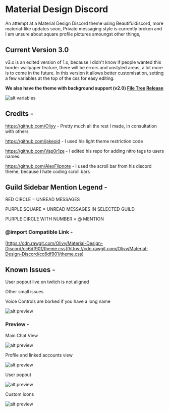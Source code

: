 # Material Design Discord

An attempt at a Material Design Discord theme using Beautifuldiscord, more material-like updates soon, Private messaging style is currently
broken and I am unsure about square profile pictures amoungst other things,

## Current Version 3.0

v3.x is an edited version of 1.x, because I didn't know if people wanted this border wallpaper feature, there will be errors and unstyled areas, a lot more is to come in the future.
In this version it allows better customisation, setting a few variables at the top of the css for easy editing.

**We also have the theme with background support (v2.0) [File Tree](https://github.com/Oliyy/Material-Design-Discord/tree/soyouwantabackground) [Release](https://github.com/Oliyy/Material-Design-Discord/releases/tag/2.0)**

![alt variables](http://i.imgur.com/i1qhIGY.png)


## Credits -

https://github.com/Oliyy - Pretty much all the rest I made, in consultation with others

https://github.com/jakeoid - I used his light theme restriction code

https://github.com/Vap0r1ze - I edited his repo for adding nitro tags to users names.

https://github.com/AlexFlipnote - I used the scroll bar from his discord theme, because I hate coding scroll bars


## Guild Sidebar Mention Legend -

RED CIRCLE = UNREAD MESSAGES

PURPLE SQUARE = UNREAD MESSAGES IN SELECTED GUILD

PURPLE CIRCLE WITH NUMBER = @ MENTION

### @import Compatible Link -
[https://cdn.rawgit.com/Oliyy/Material-Design-Discord/cc6df901/theme.css](https://cdn.rawgit.com/Oliyy/Material-Design-Discord/cc6df901/theme.css)

## Known Issues -

User popout live on twitch is not aligned

Other small issues

Voice Controls are borked if you have a long name

![alt preview](http://i.imgur.com/x1OsSq5.png)


### Preview -

Main Chat View

![alt preview](http://i.imgur.com/rfTVaw1.png)

Profile and linked accounts view

![alt preview](http://i.imgur.com/8iYwygc.png)

User popout

![alt preview](http://i.imgur.com/qX1J4aY.png)

Custom Icons

![alt preview](http://i.imgur.com/KvCwgC1.png)
